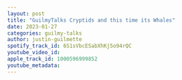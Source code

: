 ```yaml
---
layout: post
title: "GuilmyTalks Cryptids and this time its Whales"
date: 2023-01-27
categories: guilmy-talks
author: justin-guilmette
spotify_track_id: 6S1sVbcESabXhKj5o94rQC
youtube_video_id: 
apple_track_id: 1000596999852
youtube_metadata: 
---
```

